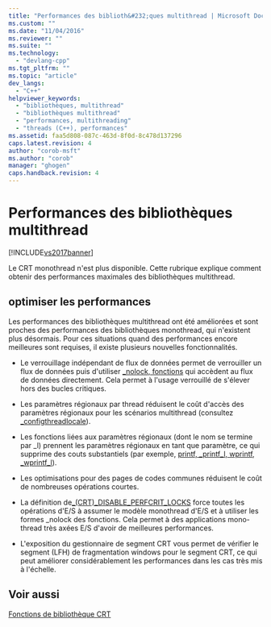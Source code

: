 ```yaml
---
title: "Performances des biblioth&#232;ques multithread | Microsoft Docs"
ms.custom: ""
ms.date: "11/04/2016"
ms.reviewer: ""
ms.suite: ""
ms.technology: 
  - "devlang-cpp"
ms.tgt_pltfrm: ""
ms.topic: "article"
dev_langs: 
  - "C++"
helpviewer_keywords: 
  - "bibliothèques, multithread"
  - "bibliothèques multithread"
  - "performances, multithreading"
  - "threads (C++), performances"
ms.assetid: faa5d808-087c-463d-8f0d-8c478d137296
caps.latest.revision: 4
author: "corob-msft"
ms.author: "corob"
manager: "ghogen"
caps.handback.revision: 4
---
```

# Performances des biblioth&#232;ques multithread
[!INCLUDE[vs2017banner](../assembler/inline/includes/vs2017banner.md)]

Le CRT monothread n'est plus disponible.  Cette rubrique explique comment obtenir des performances maximales des bibliothèques multithread.  
  
## optimiser les performances  
 Les performances des bibliothèques multithread ont été améliorées et sont proches des performances des bibliothèques monothread, qui n'existent plus désormais.  Pour ces situations quand des performances encore meilleures sont requises, il existe plusieurs nouvelles fonctionnalités.  
  
-   Le verrouillage indépendant de flux de données permet de verrouiller un flux de données puis d'utiliser [\_nolock, fonctions](../c-runtime-library/nolock-functions.md) qui accèdent au flux de données directement.  Cela permet à l'usage verrouillé de s'élever hors des bucles critiques.  
  
-   Les paramètres régionaux par thread réduisent le coût d'accès des paramètres régionaux pour les scénarios multithread \(consultez [\_configthreadlocale](../c-runtime-library/reference/configthreadlocale.md)\).  
  
-   Les fonctions liées aux paramètres régionaux \(dont le nom se termine par \_l\) prennent les paramètres régionaux en tant que paramètre, ce qui supprime des couts substantiels \(par exemple, [printf, \_printf\_l, wprintf, \_wprintf\_l](../c-runtime-library/reference/printf-printf-l-wprintf-wprintf-l.md)\).  
  
-   Les optimisations pour des pages de codes communes réduisent le coût de nombreuses opérations courtes.  
  
-   La définition de[\_\(CRT\)\_DISABLE\_PERFCRIT\_LOCKS](../c-runtime-library/crt-disable-perfcrit-locks.md) force toutes les opérations d'E\/S à assumer le modèle monothread d'E\/S et à utiliser les formes \_nolock des fonctions.  Cela permet à des applications mono\-thread très axées E\/S d'avoir de meilleures performances.  
  
-   L'exposition du gestionnaire de segment CRT vous permet de vérifier le segment \(LFH\) de fragmentation windows pour le segment CRT, ce qui peut améliorer considérablement les performances dans les cas très mis à l'échelle.  
  
## Voir aussi  
 [Fonctions de bibliothèque CRT](../c-runtime-library/crt-library-features.md)